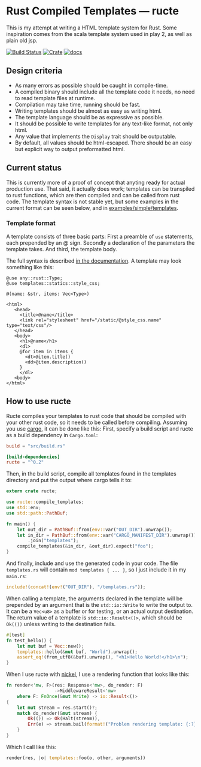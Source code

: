 # Rust Compiled Templates — ructe

This is my attempt at writing a HTML template system for Rust.
Some inspiration comes from the scala template system used in play 2,
as well as plain old jsp.

[![Build Status](https://travis-ci.org/kaj/ructe.svg?branch=master)](https://travis-ci.org/kaj/ructe)
[![Crate](https://meritbadge.herokuapp.com/ructe)](https://crates.io/crates/ructe)
[![docs](https://docs.rs/ructe/badge.svg)](https://docs.rs/ructe)

## Design criteria

* As many errors as possible should be caught in compile-time.
* A compiled binary should include all the template code it needs,
  no need to read template files at runtime.
* Compilation may take time, running should be fast.
* Writing templates should be almost as easy as writing html.
* The template language should be as expressive as possible.
* It should be possible to write templates for any text-like format,
  not only html.
* Any value that implements the `Display` trait should be outputable.
* By default, all values should be html-escaped.  There should be an
  easy but explicit way to output preformatted html.

## Current status

This is currently more of a proof of concept that anyting ready for
actual production use.
That said, it actually does work; templates can be transpiled to rust
functions, which are then compiled and can be called from rust code.
The template syntax is not stable yet, but some examples in the current
format can be seen below, and in
[examples/simple/templates](examples/simple/templates).

### Template format

A template consists of three basic parts:
First a preamble of `use` statements, each prepended by an @ sign.
Secondly a declaration of the parameters the template takes.
And third, the template body.

The full syntax is described [in the
documentation](https://docs.rs/ructe/0.3.0/ructe/Template_syntax/index.html).
A template may look something like this:

```
@use any::rust::Type;
@use templates::statics::style_css;

@(name: &str, items: Vec<Type>)

<html>
   <head>
     <title>@name</title>
     <link rel="stylesheet" href="/static/@style_css.name" type="text/css"/>
   </head>
   <body>
     <h1>@name</h1>
     <dl>
     @for item in items {
       <dt>@item.title()
       <dd>@item.description()
     }
     </dl>
   <body>
</html>
```

## How to use ructe

Ructe compiles your templates to rust code that should be compiled with
your other rust code, so it needs to be called before compiling.
Assuming you use [cargo](http://doc.crates.io/), it can be done like
this:
First, specify a build script and ructe as a build dependency in
`Cargo.toml`:

```toml
build = "src/build.rs"

[build-dependencies]
ructe = "^0.2"
```

Then, in the build script, compile all templates found in the templates
directory and put the output where cargo tells it to:

```rust
extern crate ructe;

use ructe::compile_templates;
use std::env;
use std::path::PathBuf;

fn main() {
    let out_dir = PathBuf::from(env::var("OUT_DIR").unwrap());
    let in_dir = PathBuf::from(env::var("CARGO_MANIFEST_DIR").unwrap())
        .join("templates");
    compile_templates(&in_dir, &out_dir).expect("foo");
}
```

And finally, include and use the generated code in your code.
The file `templates.rs` will contain `mod templates { ... }`,
so I just include it in my `main.rs`:

```rust
include!(concat!(env!("OUT_DIR"), "/templates.rs"));
```

When calling a template, the arguments declared in the template will be
prepended by an argument that is the `std::io::Write` to write the
output to.
It can be a `Vec<u8>` as a buffer or for testing, or an actual output
destination.
The return value of a template is `std::io::Result<()>`, which should be
`Ok(())` unless writing to the destination fails.

```rust
#[test]
fn test_hello() {
    let mut buf = Vec::new();
    templates::hello(&mut buf, "World").unwrap();
    assert_eq!(from_utf8(&buf).unwrap(), "<h1>Hello World!</h1>\n");
}
```

When I use ructe with [nickel](https://crates.io/crates/nickel), I use a
rendering function that looks like this:

```rust
fn render<'mw, F>(res: Response<'mw>, do_render: F)
                  ->MiddlewareResult<'mw>
    where F: FnOnce(&mut Write) -> io::Result<()>
{
    let mut stream = res.start()?;
    match do_render(&mut stream) {
        Ok(()) => Ok(Halt(stream)),
        Err(e) => stream.bail(format!("Problem rendering template: {:?}", e))
    }
}
```

Which I call like this:

```rust
render(res, |o| templates::foo(o, other, arguments))
```
